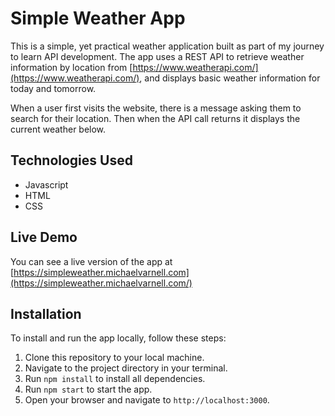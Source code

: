 # Simple Weather App

This is a simple, yet practical weather application built as part of my journey to learn API development. The app uses a REST API to retrieve weather information by location from [https://www.weatherapi.com/](https://www.weatherapi.com/), and displays basic weather information for today and tomorrow.

When a user first visits the website, there is a message asking them to search for their location. Then when the API call returns it displays the current weather below. 

## Technologies Used

- Javascript
- HTML
- CSS

## Live Demo

You can see a live version of the app at [https://simpleweather.michaelvarnell.com](https://simpleweather.michaelvarnell.com/)

## Installation

To install and run the app locally, follow these steps:

1. Clone this repository to your local machine.
2. Navigate to the project directory in your terminal.
3. Run `npm install` to install all dependencies.
4. Run `npm start` to start the app.
5. Open your browser and navigate to `http://localhost:3000`.
